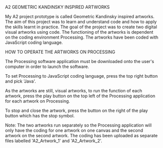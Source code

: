 A2 GEOMETRIC KANDINSKY INSPIRED ARTWORKS

My A2 project prototype is called Geometric Kandinsky inspired artworks. The aim of this project was to learn and understand code and how to apply the skills learnt in practice. The goal of the project was to create two digital visual artworks using code. The functioning of the artworks is dependent on the coding environment Processing. The artworks have been coded with JavaScript coding language.

HOW TO OPERATE THE ARTWORKS ON PROCESSING

The Processing software application must be downloaded onto the user's computer in order to launch the software. 

To set Processing to JavaScript coding language, press the top right button and pick 'Java'.

As the artworks are still, visual artworks, to run the function of each artwork, press the play button on the top left of the Processing application for each artwork on Processing.

To stop and close the artwork, press the button on the right of the play button which has the stop symbol. 

Note: The two artworks run separately so the Processing application will only have the coding for one artwork on one canvas and the second artwork on the second artwork. The coding has been uploaded as separate files labelled 'A2_Artwork_1' and 'A2_Artwork_2'. 
